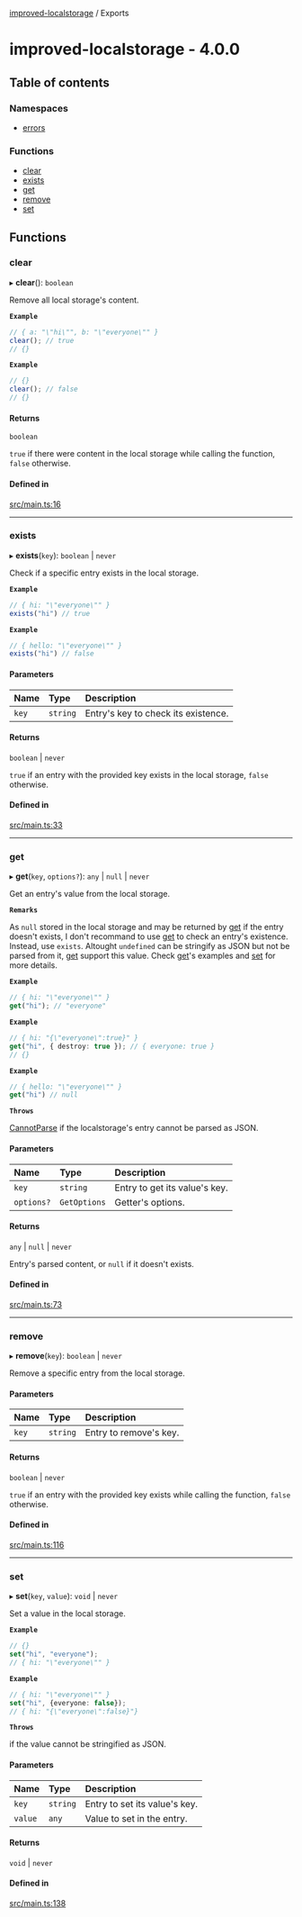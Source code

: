 [improved-localstorage](Home.md) / Exports

# improved-localstorage - 4.0.0

## Table of contents

### Namespaces

- [errors](4.0.0-errors.md)

### Functions

- [clear](4.0.0.md#clear)
- [exists](4.0.0.md#exists)
- [get](4.0.0.md#get)
- [remove](4.0.0.md#remove)
- [set](4.0.0.md#set)

## Functions

### clear

▸ **clear**(): `boolean`

Remove all local storage's content.

**`Example`**

```ts
// { a: "\"hi\"", b: "\"everyone\"" }
clear(); // true
// {}
```

**`Example`**

```ts
// {}
clear(); // false
// {}
```

#### Returns

`boolean`

`true` if there were content in the local storage while calling the function, `false` otherwise.

#### Defined in

[src/main.ts:16](https://github.com/Ratibus11/improved-localstorage/blob/ecf6d2f/src/main.ts#L16)

___

### exists

▸ **exists**(`key`): `boolean` \| `never`

Check if a specific entry exists in the local storage.

**`Example`**

```ts
// { hi: "\"everyone\"" }
exists("hi") // true
```

**`Example`**

```ts
// { hello: "\"everyone\"" }
exists("hi") // false
```

#### Parameters

| Name | Type | Description |
| :------ | :------ | :------ |
| `key` | `string` | Entry's key to check its existence. |

#### Returns

`boolean` \| `never`

`true` if an entry with the provided key exists in the local storage, `false` otherwise.

#### Defined in

[src/main.ts:33](https://github.com/Ratibus11/improved-localstorage/blob/ecf6d2f/src/main.ts#L33)

___

### get

▸ **get**(`key`, `options?`): `any` \| ``null`` \| `never`

Get an entry's value from the local storage.

**`Remarks`**

As `null` stored in the local storage and may be returned by [get](4.0.0.md#get) if the entry doesn't exists, I don't recommand to use [get](4.0.0.md#get) to check an entry's existence. Instead, use `exists`.
Altought `undefined` can be stringify as JSON but not be parsed from it, [get](4.0.0.md#get) support this value. Check [get](4.0.0.md#get)'s examples and [set](4.0.0.md#set) for more details.

**`Example`**

```ts
// { hi: "\"everyone\"" }
get("hi"); // "everyone"
```

**`Example`**

```ts
// { hi: "{\"everyone\":true}" }
get("hi", { destroy: true }); // { everyone: true }
// {}
```

**`Example`**

```ts
// { hello: "\"everyone\"" }
get("hi") // null
```

**`Throws`**

[CannotParse](4.0.0-errors.entry.CannotParse.md) if the localstorage's entry cannot be parsed as JSON.

#### Parameters

| Name | Type | Description |
| :------ | :------ | :------ |
| `key` | `string` | Entry to get its value's key. |
| `options?` | `GetOptions` | Getter's options. |

#### Returns

`any` \| ``null`` \| `never`

Entry's parsed content, or `null` if it doesn't exists.

#### Defined in

[src/main.ts:73](https://github.com/Ratibus11/improved-localstorage/blob/ecf6d2f/src/main.ts#L73)

___

### remove

▸ **remove**(`key`): `boolean` \| `never`

Remove a specific entry from the local storage.

#### Parameters

| Name | Type | Description |
| :------ | :------ | :------ |
| `key` | `string` | Entry to remove's key. |

#### Returns

`boolean` \| `never`

`true` if an entry with the provided key exists while calling the function, `false` otherwise.

#### Defined in

[src/main.ts:116](https://github.com/Ratibus11/improved-localstorage/blob/ecf6d2f/src/main.ts#L116)

___

### set

▸ **set**(`key`, `value`): `void` \| `never`

Set a value in the local storage.

**`Example`**

```ts
// {}
set("hi", "everyone");
// { hi: "\"everyone\"" }
```

**`Example`**

```ts
// { hi: "\"everyone\"" }
set("hi", {everyone: false});
// { hi: "{\"everyone\":false}"}
```

**`Throws`**

if the value cannot be stringified as JSON.

#### Parameters

| Name | Type | Description |
| :------ | :------ | :------ |
| `key` | `string` | Entry to set its value's key. |
| `value` | `any` | Value to set in the entry. |

#### Returns

`void` \| `never`

#### Defined in

[src/main.ts:138](https://github.com/Ratibus11/improved-localstorage/blob/ecf6d2f/src/main.ts#L138)
